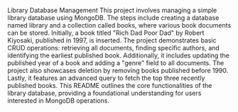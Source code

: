 Library Database Management
This project involves managing a simple library database using MongoDB. The steps include creating a database named library and a collection called books, where various book documents can be stored. Initially, a book titled "Rich Dad Poor Dad" by Robert Kiyosaki, published in 1997, is inserted. The project demonstrates basic CRUD operations: retrieving all documents, finding specific authors, and identifying the earliest published book. Additionally, it includes updating the published year of a book and adding a "genre" field to all documents. The project also showcases deletion by removing books published before 1990. Lastly, it features an advanced query to fetch the top three recently published books. This README outlines the core functionalities of the library database, providing a foundational understanding for users interested in MongoDB operations.
